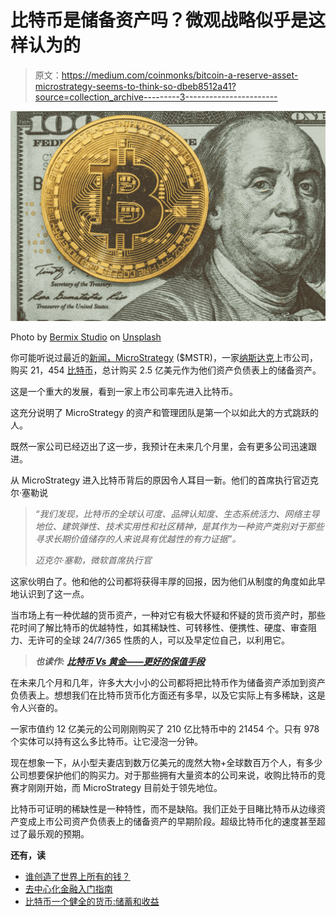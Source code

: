 # 比特币是储备资产吗？微观战略似乎是这样认为的

> 原文：<https://medium.com/coinmonks/bitcoin-a-reserve-asset-microstrategy-seems-to-think-so-dbeb8512a41?source=collection_archive---------3----------------------->

![](img/a6ad060e8ef3407dd83ab5a0d028d6fe.png)

Photo by [Bermix Studio](https://unsplash.com/@bermixstudio?utm_source=medium&utm_medium=referral) on [Unsplash](https://unsplash.com?utm_source=medium&utm_medium=referral)

你可能听说过最近的[新闻，MicroStrategy](https://www.businesswire.com/news/home/20200811005331/en/MicroStrategy-Adopts-Bitcoin-Primary-Treasury-Reserve-Asset) ($MSTR)，一家[纳斯达克](https://en.wikipedia.org/wiki/Nasdaq)上市公司，购买 21，454 [比特币](https://blog.coincodecap.com/a-candid-explanation-of-bitcoin)，总计购买 2.5 亿美元作为他们资产负债表上的储备资产。

这是一个重大的发展，看到一家上市公司率先进入比特币。

这充分说明了 MicroStrategy 的资产和管理团队是第一个以如此大的方式跳跃的人。

既然一家公司已经迈出了这一步，我预计在未来几个月里，会有更多公司迅速跟进。

从 MicroStrategy 进入比特币背后的原因令人耳目一新。他们的首席执行官迈克尔·塞勒说

> *“我们发现，比特币的全球认可度、品牌认知度、生态系统活力、网络主导地位、建筑弹性、技术实用性和社区精神，是其作为一种资产类别对于那些寻求长期价值储存的人来说具有优越性的有力证据”。*
> 
> *迈克尔·塞勒，微软首席执行官*

这家伙明白了。他和他的公司都将获得丰厚的回报，因为他们从制度的角度如此早地认识到了这一点。

当市场上有一种优越的货币资产，一种对它有极大怀疑和怀疑的货币资产时，那些花时间了解比特币的优越特性，如其稀缺性、可转移性、便携性、硬度、审查阻力、无许可的全球 24/7/365 性质的人，可以及早定位自己，以利用它。

> ***也读作:*** [***比特币 Vs 黄金——更好的保值手段***](https://blog.coincodecap.com/bitcoin-vs-gold-a-better-store-of-value)

在未来几个月和几年，许多大大小小的公司都将把比特币作为储备资产添加到资产负债表上。想想我们在比特币货币化方面还有多早，以及它实际上有多稀缺，这是令人兴奋的。

一家市值约 12 亿美元的公司刚刚购买了 210 亿比特币中的 21454 个。只有 978 个实体可以持有这么多比特币。让它浸泡一分钟。

现在想象一下，从小型夫妻店到数万亿美元的庞然大物+全球数百万个人，有多少公司想要保护他们的购买力。对于那些拥有大量资本的公司来说，收购比特币的竞赛才刚刚开始，而 MicroStrategy 目前处于领先地位。

比特币可证明的稀缺性是一种特性，而不是缺陷。我们正处于目睹比特币从边缘资产变成上市公司资产负债表上的储备资产的早期阶段。超级比特币化的速度甚至超过了最乐观的预期。

**还有，读**

*   [谁创造了世界上所有的钱？](https://blog.coincodecap.com/all-the-money-in-the-world)
*   [去中心化金融入门指南](https://blog.coincodecap.com/a-beginner-guide-to-defi-decentralized-finance)
*   [比特币一个健全的货币:储蓄和收益](https://blog.coincodecap.com/bitcoin-a-sound-money-save-and-gain)